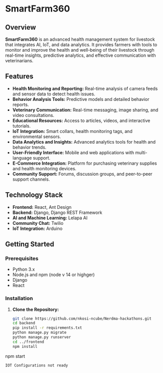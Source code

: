 # SmartFarm360

## Overview

**SmartFarm360** is an advanced health management system for livestock that integrates AI, IoT, and data analytics. It provides farmers with tools to monitor and improve the health and well-being of their livestock through real-time insights, predictive analytics, and effective communication with veterinarians.

## Features

- **Health Monitoring and Reporting:** Real-time analysis of camera feeds and sensor data to detect health issues.
- **Behavior Analysis Tools:** Predictive models and detailed behavior reports.
- **Veterinary Communication:** Real-time messaging, image sharing, and video consultations.
- **Educational Resources:** Access to articles, videos, and interactive tutorials.
- **IoT Integration:** Smart collars, health monitoring tags, and environmental sensors.
- **Data Analytics and Insights:** Advanced analytics tools for health and behavior trends.
- **User-Friendly Interface:** Mobile and web applications with multi-language support.
- **E-Commerce Integration:** Platform for purchasing veterinary supplies and health monitoring devices.
- **Community Support:** Forums, discussion groups, and peer-to-peer support channels.

## Technology Stack

- **Frontend:** React, Ant Design
- **Backend:** Django, Django REST Framework
- **AI and Machine Learning:** Lelapa AI
- **Community Chat:** Twilio
- **IoT Integration:** Arduino

## Getting Started

### Prerequisites

- Python 3.x
- Node.js and npm (node v 14 or highger)
- Django
- React

### Installation

1. **Clone the Repository:**

   ```bash
   git clone https://github.com/nkosi-ncube/Nerdma-hackathons.git
   cd backend
   pip install -r requirements.txt
   python manage.py migrate
   python manage.py runserver
   cd ../frontend
   npm install
  npm start
```
IOT Configurations not ready


